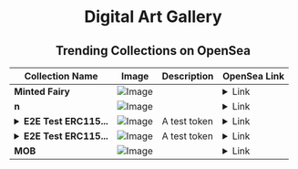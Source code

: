 <div align="center">

# Digital Art Gallery

## Trending Collections on OpenSea

| Collection Name                       | Image                                                                                     | Description                       | OpenSea Link                                                                                          |
|---------------------------------------|-------------------------------------------------------------------------------------------|-----------------------------------|--------------------------------------------------------------------------------------------------------|
| **Minted Fairy** | ![Image](https://i.seadn.io/s/raw/files/150247cacc9cd628d4b7c8228e4e77e2.jpg?w=500&auto=format?w=200&auto=format) |  | <details><summary>Link</summary>[Minted Fairy](https://opensea.io/collection/minted-fairy)</details> |
| **n** | ![Image](https://i.seadn.io/s/raw/files/173fb6ad32a08e56f5d54b185ba85fc4.jpg?w=500&auto=format?w=200&auto=format) |  | <details><summary>Link</summary>[n](https://opensea.io/collection/n-573)</details> |
| **<details><summary>E2E Test ERC115...</summary>E2E Test ERC1155</details>** | ![Image](https://raw.seadn.io/files/b6ca0696ca5600057e7ab2f1721f184c.svg?w=200&auto=format) | A test token | <details><summary>Link</summary>[E2E Test ERC1155](https://opensea.io/collection/e2e-test-erc1155-337)</details> |
| **<details><summary>E2E Test ERC115...</summary>E2E Test ERC1155</details>** | ![Image](https://raw.seadn.io/files/3a326e600dd9128b6d6ea8f1f79bf452.svg?w=200&auto=format) | A test token | <details><summary>Link</summary>[E2E Test ERC1155](https://opensea.io/collection/e2e-test-erc1155-336)</details> |
| **MOB** | ![Image](https://i.seadn.io/s/raw/files/3c2a8a918feefec626b64033567a7411.jpg?w=500&auto=format?w=200&auto=format) |  | <details><summary>Link</summary>[MOB](https://opensea.io/collection/mob-33)</details> |

</div>